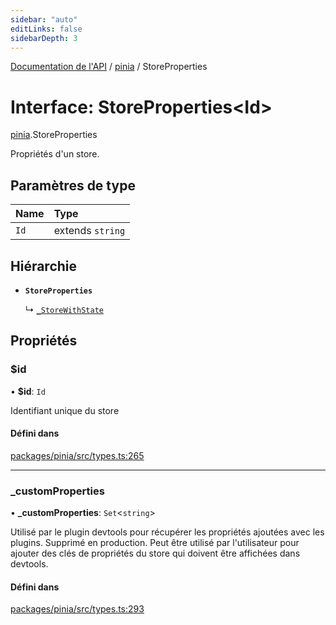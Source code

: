 ```yaml
---
sidebar: "auto"
editLinks: false
sidebarDepth: 3
---
```


[Documentation de l'API](../index.md) / [pinia](../modules/pinia.md) / StoreProperties

# Interface: StoreProperties<Id\>

[pinia](../modules/pinia.md).StoreProperties

Propriétés d'un store.

## Paramètres de type

| Name | Type |
| :------ | :------ |
| `Id` | extends `string` |

## Hiérarchie

- **`StoreProperties`**

  ↳ [`_StoreWithState`](pinia._StoreWithState.md)

## Propriétés

### $id

• **$id**: `Id`

Identifiant unique du store

#### Défini dans

[packages/pinia/src/types.ts:265](https://github.com/vuejs/pinia/blob/2b998ee/packages/pinia/src/types.ts#L265)

___

### \_customProperties

• **\_customProperties**: `Set`<`string`\>

Utilisé par le plugin devtools pour récupérer les propriétés ajoutées avec les plugins. Supprimé
en production. Peut être utilisé par l'utilisateur pour ajouter des clés de propriétés du store
qui doivent être affichées dans devtools.

#### Défini dans

[packages/pinia/src/types.ts:293](https://github.com/vuejs/pinia/blob/2b998ee/packages/pinia/src/types.ts#L293)
